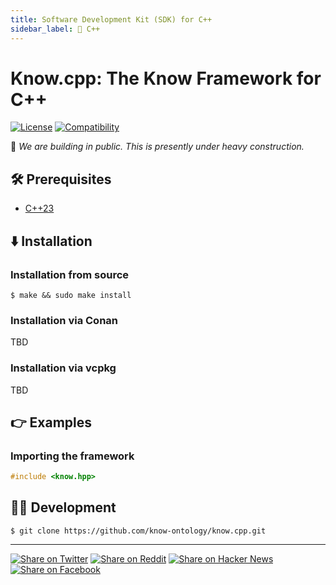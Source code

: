 ```yaml
---
title: Software Development Kit (SDK) for C++
sidebar_label: 🚧 C++
---
```


# Know.cpp: The Know Framework for C++

[![License](https://img.shields.io/badge/license-Public%20Domain-blue.svg)](https://unlicense.org)
[![Compatibility](https://img.shields.io/badge/c%2B%2B23-blue)](https://cpp23.wiki)

🚧 _We are building in public. This is presently under heavy construction._

## 🛠️ Prerequisites

- [C++23](https://cpp23.wiki)

## ⬇️ Installation

### Installation from source

```console
$ make && sudo make install
```

### Installation via Conan

TBD

### Installation via vcpkg

TBD

## 👉 Examples

### Importing the framework

```c
#include <know.hpp>
```

## 👨‍💻 Development

```console
$ git clone https://github.com/know-ontology/know.cpp.git
```

---

[![Share on Twitter](https://img.shields.io/badge/share%20on-twitter-03A9F4?logo=twitter)](https://twitter.com/share?url=https://github.com/know-ontology/know.cpp&text=Know.cpp:%20The%20Know%20Framework%20for%20C%2B%2B)
[![Share on Reddit](https://img.shields.io/badge/share%20on-reddit-red?logo=reddit)](https://reddit.com/submit?url=https://github.com/know-ontology/know.cpp&title=Know.cpp:%20The%20Know%20Framework%20for%20C%2B%2B)
[![Share on Hacker News](https://img.shields.io/badge/share%20on-hacker%20news-orange?logo=ycombinator)](https://news.ycombinator.com/submitlink?u=https://github.com/know-ontology/know.cpp&t=Know.cpp:%20The%20Know%20Framework%20for%20C%2B%2B)
[![Share on Facebook](https://img.shields.io/badge/share%20on-facebook-1976D2?logo=facebook)](https://www.facebook.com/sharer/sharer.php?u=https://github.com/know-ontology/know.cpp)
